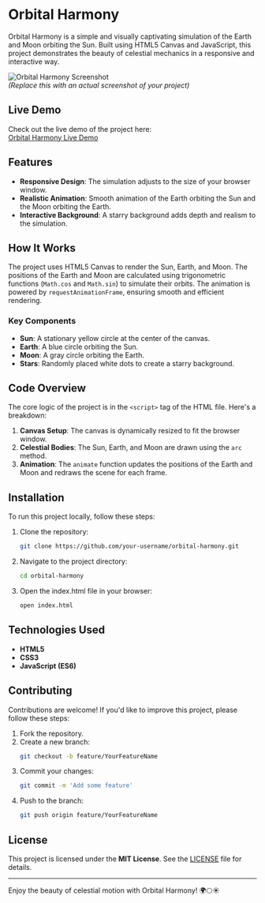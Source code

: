 # Orbital Harmony

Orbital Harmony is a simple and visually captivating simulation of the Earth and Moon orbiting the Sun. Built using HTML5 Canvas and JavaScript, this project demonstrates the beauty of celestial mechanics in a responsive and interactive way.

![Orbital Harmony Screenshot](https://repository-images.githubusercontent.com/942161005/cad36074-67e2-4340-a15b-fb3cac3a9f80)  
*(Replace this with an actual screenshot of your project)*

## Live Demo

Check out the live demo of the project here:  
[Orbital Harmony Live Demo](https://orbitalharmony.web.app/)

## Features

- **Responsive Design**: The simulation adjusts to the size of your browser window.
- **Realistic Animation**: Smooth animation of the Earth orbiting the Sun and the Moon orbiting the Earth.
- **Interactive Background**: A starry background adds depth and realism to the simulation.

## How It Works

The project uses HTML5 Canvas to render the Sun, Earth, and Moon. The positions of the Earth and Moon are calculated using trigonometric functions (`Math.cos` and `Math.sin`) to simulate their orbits. The animation is powered by `requestAnimationFrame`, ensuring smooth and efficient rendering.

### Key Components

- **Sun**: A stationary yellow circle at the center of the canvas.
- **Earth**: A blue circle orbiting the Sun.
- **Moon**: A gray circle orbiting the Earth.
- **Stars**: Randomly placed white dots to create a starry background.

## Code Overview

The core logic of the project is in the `<script>` tag of the HTML file. Here's a breakdown:

1. **Canvas Setup**: The canvas is dynamically resized to fit the browser window.
2. **Celestial Bodies**: The Sun, Earth, and Moon are drawn using the `arc` method.
3. **Animation**: The `animate` function updates the positions of the Earth and Moon and redraws the scene for each frame.

## Installation

To run this project locally, follow these steps:

1. Clone the repository:
   ```bash
   git clone https://github.com/your-username/orbital-harmony.git

2. Navigate to the project directory:
   ```bash
   cd orbital-harmony

3. Open the index.html file in your browser:
   ```bash
   open index.html

## Technologies Used

- **HTML5**
- **CSS3**
- **JavaScript (ES6)**

## Contributing

Contributions are welcome! If you'd like to improve this project, please follow these steps:

1. Fork the repository.
2. Create a new branch:
   ```bash
   git checkout -b feature/YourFeatureName
3. Commit your changes:
   ```bash
   git commit -m 'Add some feature'
4. Push to the branch:
   ```bash
   git push origin feature/YourFeatureName
## License

This project is licensed under the **MIT License**. See the [LICENSE](LICENSE) file for details.

---

Enjoy the beauty of celestial motion with Orbital Harmony! 🌍🌕☀️
